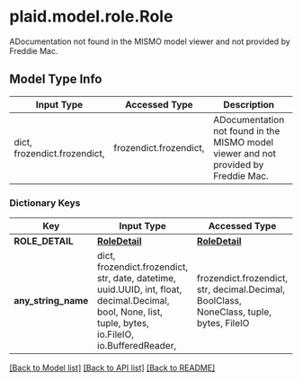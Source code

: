 # plaid.model.role.Role

ADocumentation not found in the MISMO model viewer and not provided by Freddie Mac.

## Model Type Info
Input Type | Accessed Type | Description | Notes
------------ | ------------- | ------------- | -------------
dict, frozendict.frozendict,  | frozendict.frozendict,  | ADocumentation not found in the MISMO model viewer and not provided by Freddie Mac. | 

### Dictionary Keys
Key | Input Type | Accessed Type | Description | Notes
------------ | ------------- | ------------- | ------------- | -------------
**ROLE_DETAIL** | [**RoleDetail**](RoleDetail.md) | [**RoleDetail**](RoleDetail.md) |  | 
**any_string_name** | dict, frozendict.frozendict, str, date, datetime, uuid.UUID, int, float, decimal.Decimal, bool, None, list, tuple, bytes, io.FileIO, io.BufferedReader,  | frozendict.frozendict, str, decimal.Decimal, BoolClass, NoneClass, tuple, bytes, FileIO | any string name can be used but the value must be the correct type | [optional]

[[Back to Model list]](../../README.md#documentation-for-models) [[Back to API list]](../../README.md#documentation-for-api-endpoints) [[Back to README]](../../README.md)

